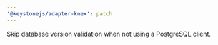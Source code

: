 ```yaml
---
'@keystonejs/adapter-knex': patch
---
```


Skip database version validation when not using a PostgreSQL client.
